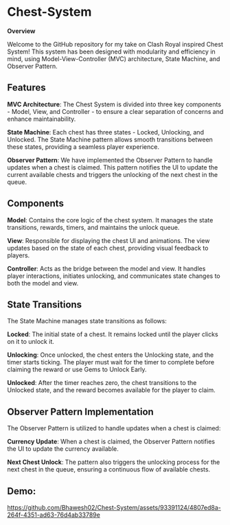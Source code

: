 # Chest-System

**Overview**

Welcome to the GitHub repository for my take on Clash Royal inspired Chest System! This system has been designed with modularity and efficiency in mind, using Model-View-Controller (MVC) architecture, State Machine, and Observer Pattern.

## **Features**

**MVC Architecture**: The Chest System is divided into three key components - Model, View, and Controller - to ensure a clear separation of concerns and enhance maintainability.

**State Machine**: Each chest has three states - Locked, Unlocking, and Unlocked. The State Machine pattern allows smooth transitions between these states, providing a seamless player experience.

**Observer Pattern**: We have implemented the Observer Pattern to handle updates when a chest is claimed. This pattern notifies the UI to update the current available chests and triggers the unlocking of the next chest in the queue.

## **Components**

**Model**: Contains the core logic of the chest system. It manages the state transitions, rewards, timers, and maintains the unlock queue.

**View**: Responsible for displaying the chest UI and animations. The view updates based on the state of each chest, providing visual feedback to players.

**Controller**: Acts as the bridge between the model and view. It handles player interactions, initiates unlocking, and communicates state changes to both the model and view.

## **State Transitions**

The State Machine manages state transitions as follows:

**Locked**: The initial state of a chest. It remains locked until the player clicks on it to unlock it.

**Unlocking**: Once unlocked, the chest enters the Unlocking state, and the timer starts ticking. The player must wait for the timer to complete before claiming the reward or use Gems to Unlock Early.

**Unlocked**: After the timer reaches zero, the chest transitions to the Unlocked state, and the reward becomes available for the player to claim.

## **Observer Pattern Implementation**

The Observer Pattern is utilized to handle updates when a chest is claimed:

**Currency Update**: When a chest is claimed, the Observer Pattern notifies the UI to update the currency available.

**Next Chest Unlock**: The pattern also triggers the unlocking process for the next chest in the queue, ensuring a continuous flow of available chests.


## **Demo:**

https://github.com/Bhawesh02/Chest-System/assets/93391124/4807ed8a-264f-4351-ad63-76d4ab33789e

